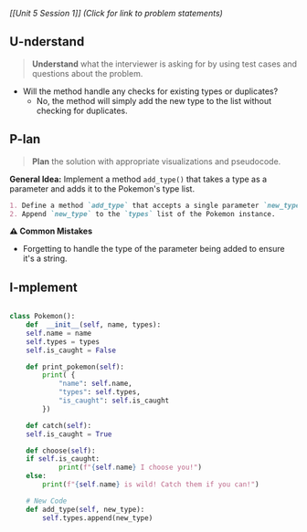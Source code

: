 _[[Unit 5 Session 1]] (Click for link to problem statements)_

## U-nderstand

> **Understand** what the interviewer is asking for by using test cases and questions about the problem.

- Will the method handle any checks for existing types or duplicates?
  - No, the method will simply add the new type to the list without checking for duplicates.

## P-lan

> **Plan** the solution with appropriate visualizations and pseudocode.

**General Idea:** Implement a method `add_type()` that takes a type as a parameter and adds it to the Pokemon's type list.

```markdown
1. Define a method `add_type` that accepts a single parameter `new_type`.
2. Append `new_type` to the `types` list of the Pokemon instance.
```

**⚠️ Common Mistakes**

- Forgetting to handle the type of the parameter being added to ensure it's a string.

## I-mplement

```python

class Pokemon():
    def  __init__(self, name, types):
    self.name = name
    self.types = types
    self.is_caught = False

    def print_pokemon(self):
        print( {
            "name": self.name,
            "types": self.types,
            "is_caught": self.is_caught
        })

    def catch(self):
    self.is_caught = True

    def choose(self):
    if self.is_caught:
            print(f"{self.name} I choose you!")
    else:
        print(f"{self.name} is wild! Catch them if you can!")

    # New Code
    def add_type(self, new_type):
        self.types.append(new_type)
```
